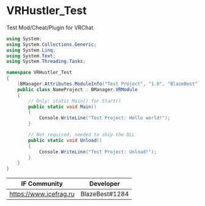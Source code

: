 # VRHustler_Test

Test Mod/Cheat/Plugin for VRChat

```cs
using System;
using System.Collections.Generic;
using System.Linq;
using System.Text;
using System.Threading.Tasks;

namespace VRHustler_Test
{
    [BManager.Attributes.ModuleInfo("Test Project", "1.0", "BlazeBest")]
    public class NameProject : BManager.VRModule
    {
        // Only: static Main() for Start()
        public static void Main()
        {
            Console.WriteLine("Test Project: Hello world!");
        }

        // Not required, needed to ship the DLL
        public static void Unload()
        {
            Console.WriteLine("Test Project: Unload!");
        }
    }
}
```

| IF Community | Developer |
|----------------|:-----------:|
| https://www.icefrag.ru | BlazeBest#1284 |
